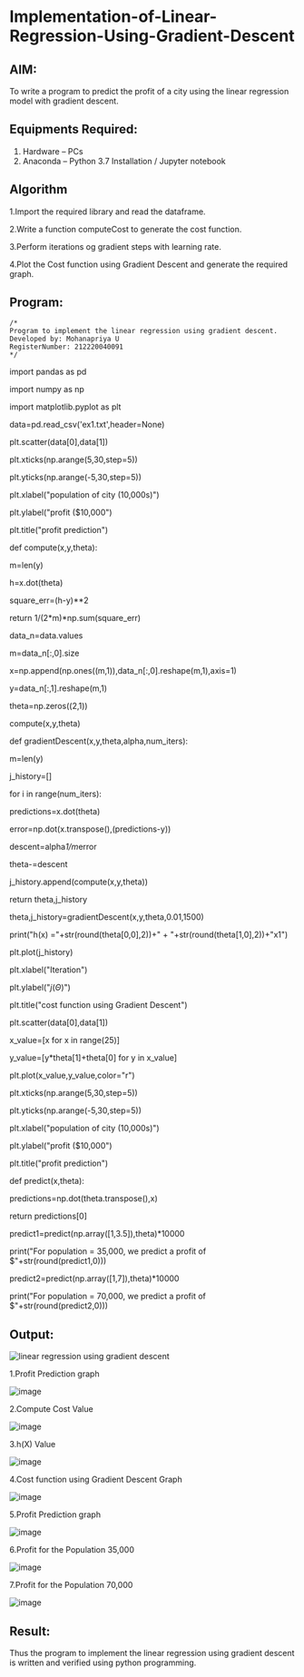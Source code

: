 # Implementation-of-Linear-Regression-Using-Gradient-Descent

## AIM:
To write a program to predict the profit of a city using the linear regression model with gradient descent.

## Equipments Required:
1. Hardware – PCs
2. Anaconda – Python 3.7 Installation / Jupyter notebook

## Algorithm
1.Import the required library and read the dataframe.

2.Write a function computeCost to generate the cost function.

3.Perform iterations og gradient steps with learning rate.

4.Plot the Cost function using Gradient Descent and generate the required graph.


## Program:
```
/*
Program to implement the linear regression using gradient descent.
Developed by: Mohanapriya U
RegisterNumber: 212220040091 
*/
```
import pandas as pd

import numpy as np

import matplotlib.pyplot as plt

data=pd.read_csv('ex1.txt',header=None)

plt.scatter(data[0],data[1])

plt.xticks(np.arange(5,30,step=5))

plt.yticks(np.arange(-5,30,step=5))

plt.xlabel("population of city (10,000s)")

plt.ylabel("profit ($10,000")

plt.title("profit prediction")

def compute(x,y,theta):

m=len(y)

h=x.dot(theta)

square_err=(h-y)**2

return 1/(2*m)*np.sum(square_err)

data_n=data.values

m=data_n[:,0].size

x=np.append(np.ones((m,1)),data_n[:,0].reshape(m,1),axis=1)

y=data_n[:,1].reshape(m,1)

theta=np.zeros((2,1))

compute(x,y,theta)

def gradientDescent(x,y,theta,alpha,num_iters):

m=len(y)

j_history=[]

for i in range(num_iters):

predictions=x.dot(theta)

error=np.dot(x.transpose(),(predictions-y))

descent=alpha*1/m*error

theta-=descent

j_history.append(compute(x,y,theta))

return theta,j_history

theta,j_history=gradientDescent(x,y,theta,0.01,1500)

print("h(x) ="+str(round(theta[0,0],2))+" + "+str(round(theta[1,0],2))+"x1")

plt.plot(j_history)

plt.xlabel("Iteration")

plt.ylabel("$j(\Theta)$")

plt.title("cost function using Gradient Descent")

plt.scatter(data[0],data[1])

x_value=[x for x in range(25)]

y_value=[y*theta[1]+theta[0] for y in x_value]

plt.plot(x_value,y_value,color="r")

plt.xticks(np.arange(5,30,step=5))

plt.yticks(np.arange(-5,30,step=5))

plt.xlabel("population of city (10,000s)")

plt.ylabel("profit ($10,000")

plt.title("profit prediction")

def  predict(x,theta):

predictions=np.dot(theta.transpose(),x)

return predictions[0]

predict1=predict(np.array([1,3.5]),theta)*10000

print("For population = 35,000, we predict a profit of $"+str(round(predict1,0)))

predict2=predict(np.array([1,7]),theta)*10000

print("For population = 70,000, we predict a profit of $"+str(round(predict2,0)))



## Output:
![linear regression using gradient descent](sam.png)

1.Profit Prediction graph

![image](https://github.com/MohanapriyaU76/Implementation-of-Linear-Regression-Using-Gradient-Descent/assets/133958624/631e652e-3720-4d2a-a706-ba171afc676d)

2.Compute Cost Value

![image](https://github.com/MohanapriyaU76/Implementation-of-Linear-Regression-Using-Gradient-Descent/assets/133958624/c78d14d3-c8fb-4ece-8004-589553ae9c46)

3.h(X) Value

![image](https://github.com/MohanapriyaU76/Implementation-of-Linear-Regression-Using-Gradient-Descent/assets/133958624/fa7a7193-9d2f-4581-b83c-adc10aaaee4c)

4.Cost function using Gradient Descent Graph

![image](https://github.com/MohanapriyaU76/Implementation-of-Linear-Regression-Using-Gradient-Descent/assets/133958624/0c810b99-10ec-450c-8091-c1e6b86e07ba)

5.Profit Prediction graph

![image](https://github.com/MohanapriyaU76/Implementation-of-Linear-Regression-Using-Gradient-Descent/assets/133958624/97825406-d457-4a8f-b675-7ef1470a209c)

6.Profit for the Population 35,000

![image](https://github.com/MohanapriyaU76/Implementation-of-Linear-Regression-Using-Gradient-Descent/assets/133958624/5df0c759-deeb-4a2c-a5b1-9f78526610b1)

7.Profit for the Population 70,000

![image](https://github.com/MohanapriyaU76/Implementation-of-Linear-Regression-Using-Gradient-Descent/assets/133958624/01f4fb6e-dd5e-4e55-a5e1-f5ae4b43d2a5)



## Result:
Thus the program to implement the linear regression using gradient descent is written and verified using python programming.
